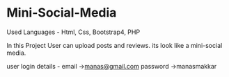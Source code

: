 # Mini-Social-Media

Used Languages - Html, Css, Bootstrap4, PHP

In this Project User can upload posts and reviews. its look like a mini-social media.

user login details - email ->manas@gmail.com 
                  password ->manasmakkar
